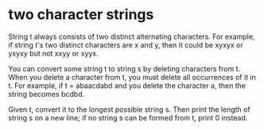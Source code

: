 # two character strings

String t always consists of two distinct alternating characters.
For example, if string t's two distinct characters are x and y,
then it could be xyxyx or yxyxy but not xxyy or xyyx.

You can convert some string t to string s by deleting characters from t.
When you delete a character from t, you must delete all occurrences of it in t.
For example, if t = abaacdabd and you delete the character a, then the string
becomes bcdbd.

Given t, convert it to the longest possible string s. Then print the length of
string s on a new line; if no string s can be formed from t, print 0 instead.
